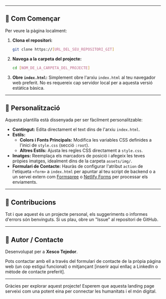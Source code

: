 
---

## 🚀 Com Començar

Per veure la pàgina localment:

1.  **Clona el repositori:**
    ```bash
    git clone https://[URL_DEL_SEU_REPOSITORI_GIT]
    ```
2.  **Navega a la carpeta del projecte:**
    ```bash
    cd [NOM_DE_LA_CARPETA_DEL_PROJECTE]
    ```
3.  **Obre `index.html`:**
    Simplement obre l'arxiu `index.html` al teu navegador web preferit. No es requereix cap servidor local per a aquesta versió estàtica bàsica.

---

## 🔧 Personalització

Aquesta plantilla està dissenyada per ser fàcilment personalitzable:

*   **Contingut:** Edita directament el text dins de l'arxiu `index.html`.
*   **Estils:**
    *   **Colors i Fonts Principals:** Modifica les variables CSS definides a l'inici de `style.css` (secció `:root`).
    *   **Altres Estils:** Ajusta les regles CSS directament a `style.css`.
*   **Imatges:** Reemplaça els marcadors de posició i afegeix les teves pròpies imatges, idealment dins de la carpeta `assets/img/`.
*   **Formulari de Contacte:** Hauràs de configurar l'atribut `action` de l'etiqueta `<form>` a `index.html` per apuntar al teu script de backend o a un servei extern com [Formspree](https://formspree.io/) o [Netlify Forms](https://www.netlify.com/products/forms/) per processar els enviaments.

---

## 🤝 Contribucions

Tot i que aquest és un projecte personal, els suggeriments o informes d'errors són benvinguts. Si us plau, obre un "Issue" al repositori de GitHub.

---

## 👤 Autor / Contacte

Desenvolupat per a **Xesco Tejedor**.

Pots contactar amb ell a través del formulari de contacte de la pròpia pàgina web (un cop estigui funcional) o mitjançant [inserir aquí enllaç a LinkedIn o mètode de contacte preferit].

---

Gràcies per explorar aquest projecte! Esperem que aquesta landing page serveixi com una potent eina per connectar les humanitats i el món digital.